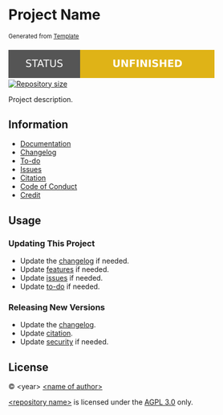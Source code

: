 # Project Name

<sup>Generated from [Template][template]</sup>

[![Project status: unfinished][status]][root] [![Repository size][size]][root]

Project description.

## Information

- [Documentation][features]
- [Changelog][changelog]
- [To-do][ideas]
- [Issues][issues]
- [Citation][citation]
- [Code of Conduct][conduct]
- [Credit][credit]

## Usage

### Updating This Project

- Update the [changelog][changelog] if needed.
- Update [features][features] if needed.
- Update [issues][issues] if needed.
- Update [to-do][ideas] if needed.

### Releasing New Versions

- Update the [changelog][changelog].
- Update [citation][citation].
- Update [security][security] if needed.

## License

&copy; \<year> [\<name of author>][author-website]

[\<repository name>][root] is licensed under the [AGPL 3.0][license] only.

<!-- Link aliases -->

[root]: /

<!-- Links -->

<!-- Credit -->

<!-- This project -->

[author-website]: https://author.xyz

<!-- Template -->

[template]: https://github.com/esoterictemplates/template

<!-- Files -->

[changelog]: ./CHANGELOG.md
[issues]: ./ISSUES.md
[features]: ./features/FEATURES.md
[ideas]: ./TODO.md
[citation]: ../CITATION.cff
[conduct]: ./CODE_OF_CONDUCT.md
[security]: ./SECURITY.md
[credit]: ./CREDIT.md

<!-- Licenses -->

[license]: /LICENSE

<!-- Badges -->

[status]: ./assets/images/badges/status/unfinished.svg
[size]: https://img.shields.io/github/repo-size/author/project?style=for-the-badge&logo=git&label=Repository%20size
